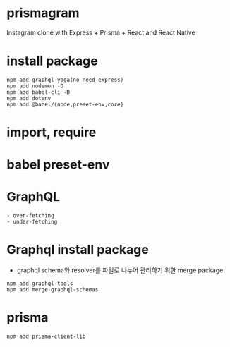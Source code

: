 # prismagram
Instagram clone with Express + Prisma + React and React Native

# install package
```
npm add graphql-yoga(no need express)
npm add nodemon -D
npm add babel-cli -D
npm add dotenv
npm add @babel/{node,preset-env,core}
```

# import, require

# babel preset-env

# GraphQL 
    - over-fetching
    - under-fetching 
    
# Graphql install package
- graphql schema와 resolver를 파일로 나누어 관리하기 위한 merge package
```
npm add graphql-tools
npm add merge-graphql-schemas
```

# prisma
```
npm add prisma-client-lib
```